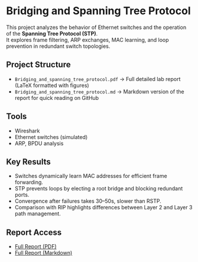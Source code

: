 # Bridging and Spanning Tree Protocol

This project analyzes the behavior of Ethernet switches and the operation of the **Spanning Tree Protocol (STP)**.  
It explores frame filtering, ARP exchanges, MAC learning, and loop prevention in redundant switch topologies.

## Project Structure
- `Bridging_and_spanning_tree_protocol.pdf` → Full detailed lab report (LaTeX formatted with figures)
- `Bridging_and_spanning_tree_protocol.md` → Markdown version of the report for quick reading on GitHub

## Tools
- Wireshark
- Ethernet switches (simulated)
- ARP, BPDU analysis

## Key Results
- Switches dynamically learn MAC addresses for efficient frame forwarding.  
- STP prevents loops by electing a root bridge and blocking redundant ports.  
- Convergence after failures takes 30–50s, slower than RSTP.  
- Comparison with RIP highlights differences between Layer 2 and Layer 3 path management.  

## Report Access
- [Full Report (PDF)](Bridging_and_spanning_tree_protocol.pdf)
- [Full Report (Markdown)](Bridging_and_spanning_tree_protocol.md)
